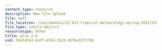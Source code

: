 ```yaml
---
content_type: resource
description: New file Upload
file: null
file_location: /coursemedia/12-811-tropical-meteorology-spring-2011/55e5d2a38aff455d1b22d1fba33f1720_glue_2.m
file_type: text/x-objcsrc
resourcetype: Other
title: glue_2.m
uid: 55e5d2a3-8aff-455d-1b22-d1fba33f1720
---
```

